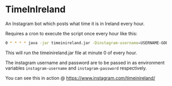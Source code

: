 # TimeInIreland
An Instagram bot which posts what time it is in Ireland every hour.

Requires a cron to execute the script once every hour like this:
```bash
0 * * * * java -jar timeinireland.jar -Dinstagram-username=USERNAME-GOES-HERE -Dinstagram-password=PASSWORD-GOES-HERE
```
This will run the timeinireland.jar file at minute 0 of every hour. 

The instagram username and password are to be passed in as environment variables `instagram-username` and 
`instagram-password` respectively.

You can see this in action @ https://www.instagram.com/timeinireland/